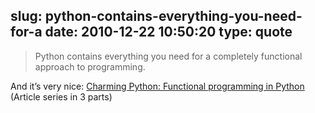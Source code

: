 slug: python-contains-everything-you-need-for-a
date: 2010-12-22 10:50:20
type: quote
---

> Python contains everything you need for a completely functional approach to programming.

And it’s very nice: [Charming Python: Functional programming in Python](http://www.ibm.com/developerworks/library/l-prog.html) (Article series in 3 parts)
